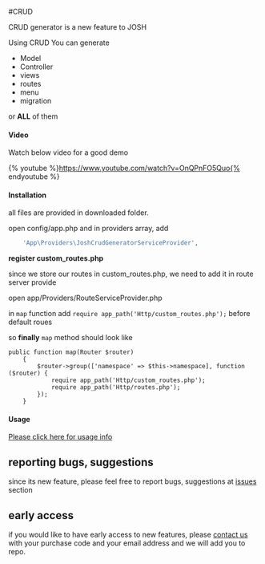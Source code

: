 #CRUD

CRUD generator is a new feature to JOSH

Using CRUD You can generate

* Model
* Controller
* views
* routes
* menu
* migration

or **ALL** of them


#### Video

Watch below video for a good demo

{% youtube %}https://www.youtube.com/watch?v=OnQPnFO5Quo{% endyoutube %}



#### Installation

all files are provided in downloaded folder.

open config/app.php and in providers array, add
````php
    'App\Providers\JoshCrudGeneratorServiceProvider',
````

**register custom_routes.php**

since we store our routes in custom_routes.php, we need to add it in route server provide

open app/Providers/RouteServiceProvider.php

in ````map```` function add ````require app_path('Http/custom_routes.php');```` before default roues

so **finally** ````map```` method  should look like

````
public function map(Router $router)
    {
        $router->group(['namespace' => $this->namespace], function ($router) {
            require app_path('Http/custom_routes.php');
            require app_path('Http/routes.php');
        });
    }
````    


#### Usage

[Please click here for usage info](http://lorvent.gitbooks.io/josh/content/crud.html)


## reporting bugs, suggestions

since its new feature, please feel free to report bugs, suggestions at [issues](https://bitbucket.org/lorvent/josh_laravel51/issues) section

## early access

if you would like to have early access to new features, please [contact us](http://codecanyon.net/user/jyostna#contact) with your purchase code  and your email address and we will add you to repo.
